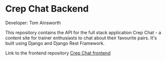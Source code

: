 # Crep Chat Backend

Developer: Tom Ainsworth

This repository contains the API for the full stack application Crep Chat - a content site for trainer enthusiasts to chat about their favourite pairs.
It's built using Django and Django Rest Framework.

Link to the frontend repository [Crep Chat frontend](https://github.com/Tom-Ainsworth/crepchat-frontend)
